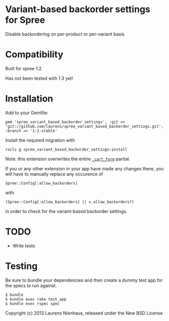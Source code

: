 Variant-based backorder settings for Spree
==================================

Disable backordering on per-product or per-variant basis


Compatibility
=======

Built for spree 1.2

Has not been tested with 1.3 yet!

Installation
=======

Add to your Gemfile:

    gem 'spree_variant_based_backorder_settings', :git => 'git://github.com/laurens/spree_variant_based_backorder_settings.git', :branch => '1-2-stable'

Install the required migration with

    rails g spree_variant_based_backorder_settings:install

Note: this extension overwrites the entire [`_cart_form`](app/views/spree/products/_cart_form.html.erb) partial. 

If you or any other extension in your app have made any changes there, you will have to manually replace any occurence of

    Spree::Config[:allow_backorders]

with

    (Spree::Config[:allow_backorders] || v.allow_backorders?)

in order to check for the variant-based backorder settings.

TODO
=======

- Write tests

Testing
=======

Be sure to bundle your dependencies and then create a dummy test app for the specs to run against.

    $ bundle
    $ bundle exec rake test_app
    $ bundle exec rspec spec

Copyright (c) 2013 Laurens Nienhaus, released under the New BSD License
